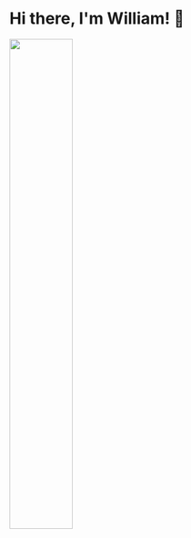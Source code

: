# Hi there, I'm William! 👋

<img align="left" width="47%" src="https://github-readme-stats.vercel.app/api/top-langs/?username=ogwok&layout=compact" />
</br>
</br>


